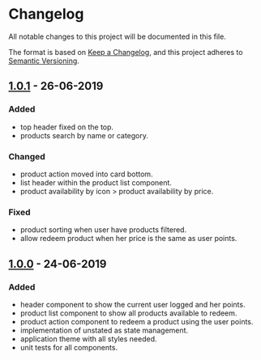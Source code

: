 # Changelog
All notable changes to this project will be documented in this file.

The format is based on [Keep a Changelog](https://keepachangelog.com/en/1.0.0/),
and this project adheres to [Semantic Versioning](https://semver.org/spec/v2.0.0.html).

## [1.0.1] - 26-06-2019

### Added

- top header fixed on the top.
- products search by name or category.

### Changed

- product action moved into card bottom.
- list header within the product list component.
- product availability by icon > product availability by price.

### Fixed

- product sorting when user have products filtered.
- allow redeem product when her price is the same as user points.

## [1.0.0] - 24-06-2019

### Added

- header component to show the current user logged and her points.
- product list component to show all products available to redeem.
- product action component to redeem a product using the user points.
- implementation of unstated as state management.
- application theme with all styles needed.
- unit tests for all components.

[1.0.0]: https://github.com/mcaligares/react-apptest/releases/tag/v1.0.0
[1.0.1]: https://github.com/mcaligares/react-apptest/releases/tag/v1.0.1
[Unreleased]: https://github.com/mcaligares/react-apptest/tree/develop